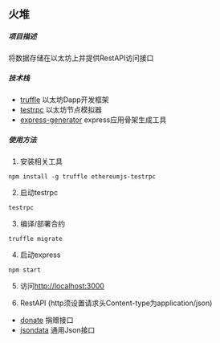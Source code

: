## 火堆

##### 项目描述
将数据存储在以太坊上并提供RestAPI访问接口

##### 技术栈
* [truffle](https://github.com/ConsenSys/truffle) 以太坊Dapp开发框架
* [testrpc](https://github.com/ethereumjs/testrpc#readme) 以太坊节点模拟器
* [express-generator](https://github.com/expressjs/generator) express应用骨架生成工具

##### 使用方法
1. 安装相关工具

```
npm install -g truffle ethereumjs-testrpc  
```

2. 启动testrpc

```
testrpc
```

3. 编译/部署合约

```
truffle migrate
```

4. 启动express

```
npm start
```

5. 访问[http://localhost:3000](http://localhost:3000)

6. RestAPI (http须设置请求头Content-type为application/json)
* [donate](donateApi.md)  捐赠接口
* [jsondata](jsondataApi.md) 通用Json接口
